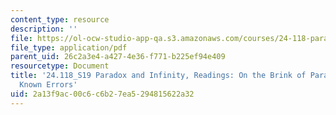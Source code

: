 ```yaml
---
content_type: resource
description: ''
file: https://ol-ocw-studio-app-qa.s3.amazonaws.com/courses/24-118-paradox-and-infinity-spring-2019/2a13f9ac00c6c6b27ea5294815622a32_MIT24_118S19_Errors.pdf
file_type: application/pdf
parent_uid: 26c2a3e4-a427-4e36-f771-b225ef94e409
resourcetype: Document
title: '24.118_S19 Paradox and Infinity, Readings: On the Brink of Paradox: List of
  Known Errors'
uid: 2a13f9ac-00c6-c6b2-7ea5-294815622a32
---
```


